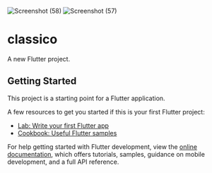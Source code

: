 ![Screenshot (58)](https://github.com/sagorrrr11/single_screen_app_with_flutter/assets/130689825/08512cb8-507f-4bfc-825d-c75d49119f2b)
![Screenshot (57)](https://github.com/sagorrrr11/single_screen_app_with_flutter/assets/130689825/0acf9283-c012-4d3f-82f9-192cc793edee)
# classico

A new Flutter project.

## Getting Started

This project is a starting point for a Flutter application.

A few resources to get you started if this is your first Flutter project:

- [Lab: Write your first Flutter app](https://docs.flutter.dev/get-started/codelab)
- [Cookbook: Useful Flutter samples](https://docs.flutter.dev/cookbook)

For help getting started with Flutter development, view the
[online documentation](https://docs.flutter.dev/), which offers tutorials,
samples, guidance on mobile development, and a full API reference.

